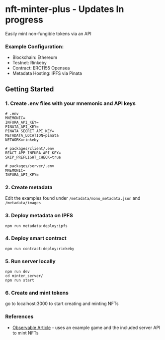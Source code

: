 # nft-minter-plus - Updates In progress

Easily mint non-fungible tokens via an API

### Example Configuration: 
* Blockchain: Ethereum
* Testnet: Rinkeby
* Contract: ERC1155 Opensea
* Metadata Hosting: IPFS via Pinata

## Getting Started

### 1. Create .env files with your mnemonic and API keys

```
# .env
MNEMONIC=
INFURA_API_KEY=
PINATA_API_KEY=
PINATA_SECRET_API_KEY=
METADATA_LOCATION=pinata
NETWORK=rinkeby
```

```
# packages/client/.env
REACT_APP_INFURA_API_KEY=
SKIP_PREFLIGHT_CHECK=true
```

```
# packages/server/.env
MNEMONIC=
INFURA_API_KEY=
```


### 2. Create metadata

Edit the examples found under ```/metadata/mono_metadata.json``` and ```/metadata/images```

### 3. Deploy metadata on IPFS

```
npm run metadata:deploy:ipfs 
```

### 4. Deploy smart contract
```
npm run contract:deploy:rinkeby
```

### 5. Run server locally

```
npm run dev
cd minter_server/
npm run start
```

### 6. Create and mint tokens
go to localhost:3000 to start creating and minting NFTs


### References

* [Observable Article](https://observablehq.com/@polats/web-3-0-explorable-3-nfts-game-items-with-real-world-value) - uses an example game and the included server API to mint NFTs

